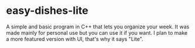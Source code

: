 # easy-dishes-lite
A simple and basic program in C++ that lets you organize your week.
It was made mainly for personal use but you can use it if you want. I plan to make a more featured version with UI, that's why it says "Lite".
